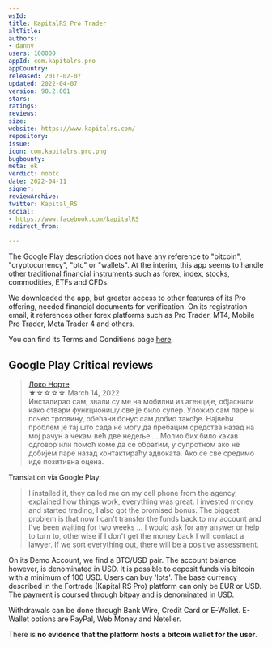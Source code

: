 ```yaml
---
wsId: 
title: KapitalRS Pro Trader
altTitle: 
authors:
- danny
users: 100000
appId: com.kapitalrs.pro
appCountry: 
released: 2017-02-07
updated: 2022-04-07
version: 90.2.001
stars: 
ratings: 
reviews: 
size: 
website: https://www.kapitalrs.com/
repository: 
issue: 
icon: com.kapitalrs.pro.png
bugbounty: 
meta: ok
verdict: nobtc
date: 2022-04-11
signer: 
reviewArchive: 
twitter: Kapital_RS
social:
- https://www.facebook.com/kapitalRS
redirect_from: 

---
```


The Google Play description does not have any reference to "bitcoin", "cryptocurrency", "btc" or "wallets". At the interim, this app seems to handle other traditional financial instruments such as forex, index, stocks, commodities, ETFs and CFDs.

We downloaded the app, but greater access to other features of its Pro offering, needed financial documents for verification. On its registration email, it references other forex platforms such as Pro Trader, MT4, Mobile Pro Trader, Meta Trader 4 and others. 

You can find its Terms and Conditions page [here](https://www.fortrade.com/wp-content/uploads/legal/BELARUS_DOCS/Fort_Securities_Terms_and_Conditions.pdf).

## Google Play Critical reviews

> [Локо Норте](https://play.google.com/store/apps/details?id=com.kapitalrs.pro&reviewId=gp%3AAOqpTOFrT054uZGrt_oNUlK0dFuI8AfmcuhrLnfL2PWQPMzVltl1DVhDTniZHaOyK8HAOwCRPk8aGS_aMExh7Wo)<br>
  ★☆☆☆☆ March 14, 2022 <br>
       Инсталирао сам, звали су ме на мобилни из агенције, објаснили како ствари функционишу све је било супер. Уложио сам паре и почео трговину, обећани бонус сам добио такође. Највећи проблем је тај што сада не могу да пребацим средства назад на мој рачун а чекам већ две недеље ... Молио бих било какав одговор или помоћ коме да се обратим, у супротном ако не добијем паре назад контактираћу адвоката. Ако се све средимо иде позитивна оцена.
       
Translation via Google Play:

> I installed it, they called me on my cell phone from the agency, explained how things work, everything was great. I invested money and started trading, I also got the promised bonus. The biggest problem is that now I can't transfer the funds back to my account and I've been waiting for two weeks ... I would ask for any answer or help to turn to, otherwise if I don't get the money back I will contact a lawyer. If we sort everything out, there will be a positive assessment.


On its Demo Account, we find a BTC/USD pair. The account balance however, is denominated in USD. It is possible to deposit funds via bitcoin with a minimum of 100 USD. Users can buy 'lots'. The base currency described in the Fortrade (Kapital RS Pro) platform can only be EUR or USD. The payment is coursed through bitpay and is denominated in USD. 

Withdrawals can be done through Bank Wire, Credit Card or E-Wallet. E-Wallet options are PayPal, Web Money and Neteller. 

There is **no evidence that the platform hosts a bitcoin wallet for the user**. 



